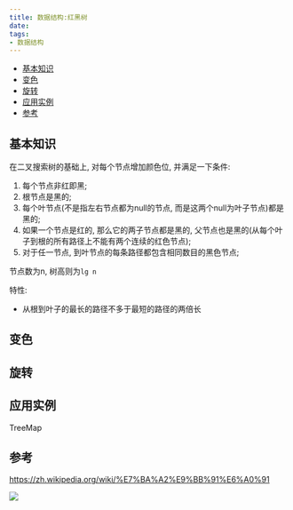 ```yaml
---
title: 数据结构:红黑树
date:
tags:
- 数据结构
---
```

<!-- TOC -->

- [基本知识](#基本知识)
- [变色](#变色)
- [旋转](#旋转)
- [应用实例](#应用实例)
- [参考](#参考)

<!-- /TOC -->

## 基本知识

在二叉搜索树的基础上, 对每个节点增加颜色位, 并满足一下条件:

1. 每个节点非红即黑;
2. 根节点是黑的;
3. 每个叶节点(不是指左右节点都为null的节点, 而是这两个null为叶子节点)都是黑的;
4. 如果一个节点是红的, 那么它的两子节点都是黑的, 父节点也是黑的(从每个叶子到根的所有路径上不能有两个连续的红色节点);
5. 对于任一节点, 到叶节点的每条路径都包含相同数目的黑色节点;

节点数为n, 树高则为`lg n`

特性:

* 从根到叶子的最长的路径不多于最短的路径的两倍长

## 变色

## 旋转


## 应用实例

TreeMap

## 参考
https://zh.wikipedia.org/wiki/%E7%BA%A2%E9%BB%91%E6%A0%91

[![](https://static.segmentfault.com/v-5b1df2a7/global/img/creativecommons-cc.svg)](https://creativecommons.org/licenses/by-nc-nd/4.0/)